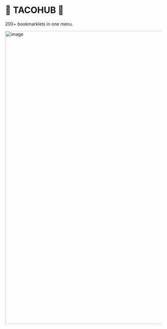 # 🌮 TACOHUB 🌮 
200+ bookmarklets in one menu.

<img width="942" alt="image" src="https://user-images.githubusercontent.com/119009502/236704915-034200c5-1f22-4dbf-912c-055215bf20dd.png">
